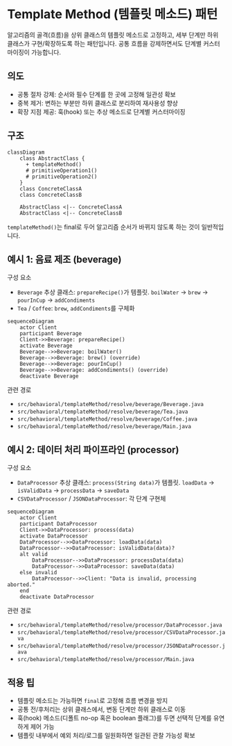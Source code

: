 # Template Method (템플릿 메소드) 패턴

알고리즘의 골격(흐름)을 상위 클래스의 템플릿 메소드로 고정하고, 세부 단계만 하위 클래스가 구현/확장하도록 하는 패턴입니다. 공통 흐름을 강제하면서도 단계별 커스터마이징이 가능합니다.

## 의도
- 공통 절차 강제: 순서와 필수 단계를 한 곳에 고정해 일관성 확보
- 중복 제거: 변하는 부분만 하위 클래스로 분리하여 재사용성 향상
- 확장 지점 제공: 훅(hook) 또는 추상 메소드로 단계별 커스터마이징

## 구조

```mermaid
classDiagram
    class AbstractClass {
      + templateMethod()
      # primitiveOperation1()
      # primitiveOperation2()
    }
    class ConcreteClassA
    class ConcreteClassB

    AbstractClass <|-- ConcreteClassA
    AbstractClass <|-- ConcreteClassB
```

`templateMethod()`는 final로 두어 알고리즘 순서가 바뀌지 않도록 하는 것이 일반적입니다.

## 예시 1: 음료 제조 (beverage)

구성 요소
- `Beverage` 추상 클래스: `prepareRecipe()`가 템플릿. `boilWater` → `brew` → `pourInCup` → `addCondiments`
- `Tea` / `Coffee`: `brew`, `addCondiments`를 구체화

```mermaid
sequenceDiagram
    actor Client
    participant Beverage
    Client->>Beverage: prepareRecipe()
    activate Beverage
    Beverage-->>Beverage: boilWater()
    Beverage-->>Beverage: brew() (override)
    Beverage-->>Beverage: pourInCup()
    Beverage-->>Beverage: addCondiments() (override)
    deactivate Beverage
```

관련 경로
- `src/behavioral/templateMethod/resolve/beverage/Beverage.java`
- `src/behavioral/templateMethod/resolve/beverage/Tea.java`
- `src/behavioral/templateMethod/resolve/beverage/Coffee.java`
- `src/behavioral/templateMethod/resolve/beverage/Main.java`

## 예시 2: 데이터 처리 파이프라인 (processor)

구성 요소
- `DataProcessor` 추상 클래스: `process(String data)`가 템플릿. `loadData` → `isValidData` → `processData` → `saveData`
- `CSVDataProcessor` / `JSONDataProcessor`: 각 단계 구현체

```mermaid
sequenceDiagram
    actor Client
    participant DataProcessor
    Client->>DataProcessor: process(data)
    activate DataProcessor
    DataProcessor-->>DataProcessor: loadData(data)
    DataProcessor-->>DataProcessor: isValidData(data)?
    alt valid
        DataProcessor-->>DataProcessor: processData(data)
        DataProcessor-->>DataProcessor: saveData(data)
    else invalid
        DataProcessor-->>Client: "Data is invalid, processing aborted."
    end
    deactivate DataProcessor
```

관련 경로
- `src/behavioral/templateMethod/resolve/processor/DataProcessor.java`
- `src/behavioral/templateMethod/resolve/processor/CSVDataProcessor.java`
- `src/behavioral/templateMethod/resolve/processor/JSONDataProcessor.java`
- `src/behavioral/templateMethod/resolve/processor/Main.java`

## 적용 팁
- 템플릿 메소드는 가능하면 `final`로 고정해 흐름 변경을 방지
- 공통 전/후처리는 상위 클래스에서, 변동 단계만 하위 클래스로 이동
- 훅(hook) 메소드(디폴트 no-op 혹은 boolean 플래그)를 두면 선택적 단계를 유연하게 제어 가능
- 템플릿 내부에서 예외 처리/로그를 일원화하면 일관된 관찰 가능성 확보
